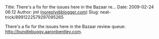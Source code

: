 Title: There's a fix for the issues here in the Bazaar re...
Date: 2009-02-24 06:12
Author: jml (noreply@blogger.com)
Slug: neat-trick/8991222579297095265

There's a fix for the issues here in the Bazaar review queue:
http://bundlebuggy.aaronbentley.com.

